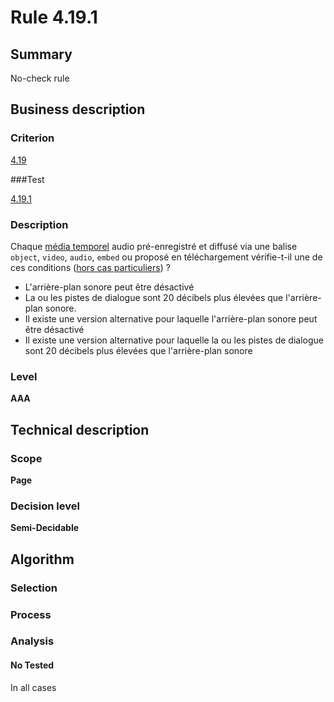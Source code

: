 # Rule 4.19.1

## Summary

No-check rule

## Business description

### Criterion

[4.19](http://references.modernisation.gouv.fr/referentiel-technique-0#crit-4-19)

###Test

[4.19.1](http://references.modernisation.gouv.fr/referentiel-technique-0#test-4-19-1)

### Description

Chaque <a href="http://references.modernisation.gouv.fr/referentiel-technique-0#mMediaTemp">m&eacute;dia temporel</a> audio pr&eacute;-enregistr&eacute; et diffus&eacute; via une balise `object`, `video`, `audio`, `embed` ou propos&eacute; en t&eacute;l&eacute;chargement v&eacute;rifie-t-il une de ces conditions (<a href="http://references.modernisation.gouv.fr/referentiel-technique-0#cpCrit4-19" title="Cas particuliers pour le crit&egrave;re 4.19">hors cas particuliers</a>) ? 
 
 * L'arri&egrave;re-plan sonore peut &ecirc;tre d&eacute;sactiv&eacute; 
 * La ou les pistes de dialogue sont 20 d&eacute;cibels plus &eacute;lev&eacute;es que l'arri&egrave;re-plan sonore. 
 * Il existe une version alternative pour laquelle l'arri&egrave;re-plan sonore peut &ecirc;tre d&eacute;sactiv&eacute; 
 * Il existe une version alternative pour laquelle la ou les pistes de dialogue sont 20 d&eacute;cibels plus &eacute;lev&eacute;es que l'arri&egrave;re-plan sonore 


### Level

**AAA**

## Technical description

### Scope

**Page**

### Decision level

**Semi-Decidable**

## Algorithm

### Selection

### Process

### Analysis

#### No Tested 

In all cases
